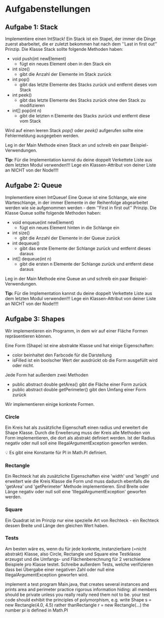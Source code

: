 # Aufgabenstellungen

## Aufgabe 1: Stack

Implementiere einen IntStack! Ein Stack ist ein Stapel, der immer die Dinge zuerst abarbeitet, die er zuletzt bekommen hat nach dem ''Last in first out'' Prinzip. Die Klasse Stack sollte folgende Methoden haben:

- void push(int newElement)
  - fügt ein neues Element oben in den Stack ein
- int size()
  - gibt die Anzahl der Elemente im Stack zurück
- int pop()
  - gibt das letzte Elemente des Stacks zurück und entfernt dieses vom Stack
- int peek()
  - gibt das letzte Elemente des Stacks zurück ohne den Stack zu modifizieren
- int[] pop(int n)
  - gibt die letzten n Elemente des Stacks zurück und entfernt diese vom Stack

Wird auf einen leeren Stack *pop()* oder *peek()* aufgerufen sollte eine Fehlermeldung ausgegeben werden.

Leg in der Main Methode einen Stack an und schreib ein paar Beispiel-Verwendungen.

**Tip:** Für die Implementation kannst du deine doppelt Verkettete Liste aus dem letzten Modul verwenden!!! Lege ein Klassen-Attribut von deiner Liste an NICHT von der Node!!!!

## Aufgabe 2: Queue


Implementiere einen IntQueue! Eine Queue ist eine Schlange, wie eine Warteschlange, in der immer Elemente in der Reihenfolge abgearbeitet werden wie sie aufgenommen werden - dem ''First in first out'' Prinzip. Die Klasse Queue sollte folgende Methoden haben:

- void enqueue(int newElement)
  - fügt ein neues Element hinten in die Schlange ein
- int size()
  - gibt die Anzahl der Elemente in der Queue zurück
- int dequeue()
  - gibt das erste Elemente der Schlange zurück und entfernt dieses daraus
- int[] dequeue(int n)
  - gibt die ersten n Elemente der Schlange zurück und entfernt diese daraus

Leg in der Main Methode eine Queue an und schreib ein paar Beispiel-Verwendungen.

**Tip:** Für die Implementation kannst du deine doppelt Verkettete Liste aus dem letzten Modul verwenden!!! Lege ein Klassen-Attribut von deiner Liste an NICHT von der Node!!!!

## Aufgabe 3: Shapes

Wir implementieren ein Programm, in dem wir auf einer Fläche Formen repräsentieren können.

Eine Form (Shape) ist eine abstrakte Klasse und hat einige Eigenschaften:

- color beinhaltet den Farbcode für die Darstellung
- isFilled ist ein boolscher Wert der ausdrückt ob die Form ausgefüllt wird oder nicht.

Jede Form hat außerdem zwei Methoden

- public abstract double getArea() gibt die Fläche einer Form zurück
- public abstract double getPerimeter() gibt den Umfang einer Form zurück

Wir implementieren einige konkrete Formen.

### Circle

Ein Kreis hat als zusätzliche Eigenschaft einen radius und erweitert die Shape Klasse. Durch die Erweiterung muss der Kreis alle Methoden von Form implementieren, die dort als abstrakt definiert werden. Ist der Radius negativ oder null soll eine IllegalArgumentException geworfen werden.

💡 Es gibt eine Konstante für PI in Math.PI definiert.

### Rectangle

Ein Rechteck hat als zusätzliche Eigenschaften eine 'width' und 'length' und erweitert wie die Kreis Klasse die Form und muss dadurch ebenfalls die 'getArea' und 'getPerimeter' Methode implementieren. Sind Breite oder Länge negativ oder null soll eine 'IllegalArgumentException' geworfen werden.

### Square

Ein Quadrat ist im Prinzip nur eine spezielle Art von Rechteck - ein Rechteck dessen Breite und Länge den gleichen Wert haben.

### Tests

Am besten wäre es, wenn du für jede konkrete, instanzierbare (=nicht abstrakt) Klasse, also Circle, Rectangle und Square eine Testklasse erzeugst und die Umfangs- und Flächenberechnung für 2 verschiedene Beispiele pro Klasse testet. Schreibe außerdem Tests, welche verifizieren dass bei Übergabe einer negativen Zahl oder null eine IllegalArgumentException geworfen wird.

implement a test program Main.java, that creates several instances and prints area and perimeter practice rigorous information hiding: all members should be private unless you really really need them not to be. your test code should exhibit the principles of polymorphism, e.g. write Shape s = new Rectangle(4.0, 4.5) rather thanRectangle r = new Rectangle(...) the number pi is defined in Math.PI